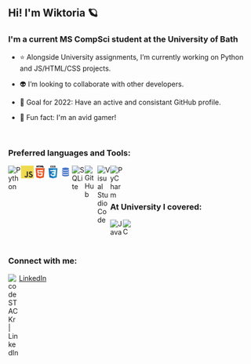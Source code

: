 ## Hi! I'm Wiktoria 🪐







### I'm a current MS CompSci student at the University of Bath



- ⭐️ Alongside University assignments, I’m currently working on Python and JS/HTML/CSS projects.



- 👽 I’m looking to collaborate with other developers.



- 🌌 Goal for 2022: Have an active and consistant GitHub profile.



- 🌋 Fun fact: I'm an avid gamer!







<br />







### Preferred languages and Tools:







<img align="left" alt="Python" width="26px" src="https://upload.wikimedia.org/wikipedia/commons/c/c3/Python-logo-notext.svg" />







<img align="left" alt="JavaScript" width="26px" src="https://raw.githubusercontent.com/github/explore/80688e429a7d4ef2fca1e82350fe8e3517d3494d/topics/javascript/javascript.png" />







<img align="left" alt="HTML5" width="26px" src="https://raw.githubusercontent.com/github/explore/80688e429a7d4ef2fca1e82350fe8e3517d3494d/topics/html/html.png" />







<img align="left" alt="CSS3" width="26px" src="https://raw.githubusercontent.com/github/explore/80688e429a7d4ef2fca1e82350fe8e3517d3494d/topics/css/css.png" />







<img align="left" alt="SQL" width="26px" src="https://raw.githubusercontent.com/github/explore/80688e429a7d4ef2fca1e82350fe8e3517d3494d/topics/sql/sql.png" />







<img align="left" alt="SQLite" width="26px" src="https://upload.wikimedia.org/wikipedia/commons/9/97/Sqlite-square-icon.svg" />







<img align="left" alt="GitHub" width="26px" src="https://upload.wikimedia.org/wikipedia/commons/a/ae/Github-desktop-logo-symbol.svg" />







<img align="left" alt="Visual Studio Code" width="26px" src="https://user-images.githubusercontent.com/674621/71187801-14e60a80-2280-11ea-94c9-e56576f76baf.png" />







<img align="left" alt="PyCharm" width="26px" src="https://upload.wikimedia.org/wikipedia/commons/1/1d/PyCharm_Icon.svg" />







<br />



<br />



<br />







### At University I covered:







<img align="left" alt="Java" width="26px" src="https://upload.wikimedia.org/wikipedia/en/3/30/Java_programming_language_logo.svg" />







<img align="left" alt="C" width="26px" src="https://upload.wikimedia.org/wikipedia/commons/3/35/The_C_Programming_Language_logo.svg" />







<br />



<br />



<br />







### Connect with me:



<img align="left" alt="codeSTACKr | LinkedIn" width="22px" src="https://upload.wikimedia.org/wikipedia/commons/f/f8/LinkedIn_icon_circle.svg" /> [LinkedIn]







<br />







[LinkedIn]: https://www.linkedin.com/in/wiktoriakasprzak/